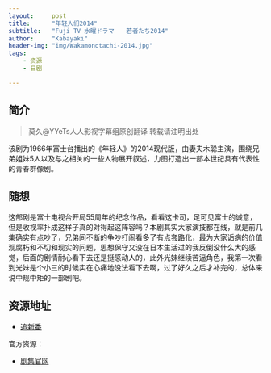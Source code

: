 ```yaml
---
layout:     post
title:      "年轻人们2014"
subtitle:   "Fuji TV 水曜ドラマ　　若者たち2014"
author:     "Kabayaki"
header-img: "img/Wakamonotachi-2014.jpg"
tags:
    - 资源
    - 日剧

---
```


## 简介
>莫久@YYeTs人人影视字幕组原创翻译 转载请注明出处

该剧为1966年富士台播出的《年轻人》的2014现代版，由妻夫木聪主演，围绕兄弟姐妹5人以及与之相关的一些人物展开叙述，力图打造出一部本世纪具有代表性的青春群像剧。

## 随想

这部剧是富士电视台开局55周年的纪念作品，看看这卡司，足可见富士的诚意，但是收视率扑成这样子真的对得起这阵容吗？本剧其实大家演技都在线，就是前几集确实有点吵了，兄弟间不断的争吵打闹看多了有点套路化，最为大家诟病的价值观腐朽和不切和现实的问题，思想保守又没在日本生活过的我反倒没什么大的感觉，后面的剧情耐心看下去还是挺感动人的，此外光妹继续苦逼角色，我第一次看到光妹是个小三的时候实在心痛地没法看下去啊，过了好久之后才补完的，总体来说中规中矩的一部剧吧。

## 资源地址

* [追新番](http://www.zhuixinfan.com/main.php?mod=viewtvplay&pid=410&extra=)

官方资源：

* [剧集官网](http://www.fujitv.co.jp/b_hp/wakamono/index.html)